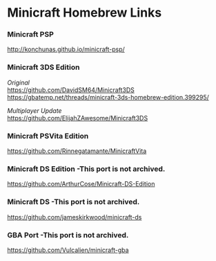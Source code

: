 # Minicraft Homebrew Links  

### Minicraft PSP  
http://konchunas.github.io/minicraft-psp/

### Minicraft 3DS Edition  
*Original*  
https://github.com/DavidSM64/Minicraft3DS
https://gbatemp.net/threads/minicraft-3ds-homebrew-edition.399295/

*Multiplayer Update*  
https://github.com/ElijahZAwesome/Minicraft3DS

### Minicraft PSVita Edition  
https://github.com/Rinnegatamante/MinicraftVita

### Minicraft DS Edition -This port is not archived.  
https://github.com/ArthurCose/Minicraft-DS-Edition

### Minicraft DS  -This port is not archived.  
https://github.com/jameskirkwood/minicraft-ds

### GBA Port -This port is not archived.  
https://github.com/Vulcalien/minicraft-gba
